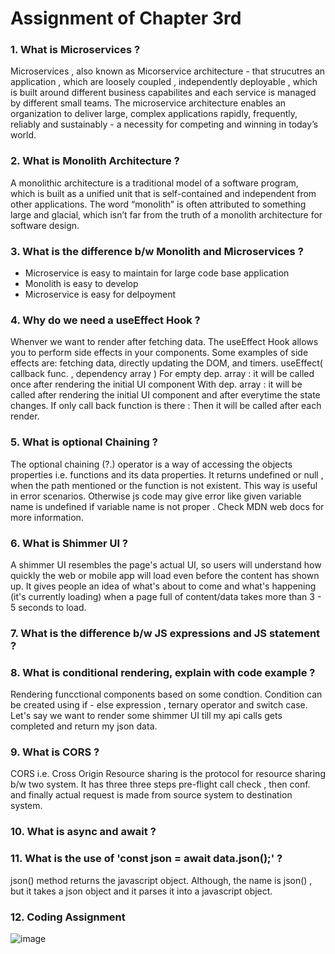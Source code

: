 # Assignment of Chapter 3rd

### 1. What is Microservices ?
<p> Microservices , also known as Micorservice architecture - that strucutres an application , which are loosely coupled , 
    independently deployable , which is built around different business capabilites and each service is managed by different small teams. The microservice architecture enables an organization to deliver large, complex applications rapidly, frequently, reliably and sustainably - a necessity for competing and winning in today’s world. </p>

### 2. What is Monolith Architecture ?
<p> A monolithic architecture is a traditional model of a software program, which is built as a unified unit that is self-contained and independent from other applications. The word “monolith” is often attributed to something large and glacial, which isn’t far from the truth of a monolith architecture for software design. </p>

### 3. What is the difference b/w Monolith and Microservices ?
<ul>
    <li> Microservice is easy to maintain for large code base application </li>
    <li> Monolith is easy to develop</li>
    <li> Microservice is easy for delpoyment </li>
</ul>

### 4. Why do we need a useEffect Hook ?
<p> Whenver we want to render after fetching data. The useEffect Hook allows you to perform side effects in your components. Some examples of side effects are: fetching data, directly updating the DOM, and timers.
useEffect( callback func. , dependency array )
For empty dep. array : it will be called once after rendering the initial UI component
With dep. array      : it will be called after rendering the initial UI component and after everytime the state changes.
If only call back function is there : Then it will be called after each render.
</p>

### 5. What is optional Chaining ?
<p> The optional chaining (?.) operator is a way of accessing the objects properties i.e. functions and its data properties.
    It returns undefined or null , when the path mentioned or the function is not existent. This way is useful in error scenarios. Otherwise js code may give error like given variable name is undefined if variable name is not proper . Check MDN web docs for more information. 
</p>

### 6. What is Shimmer UI ?
<p> A shimmer UI resembles the page's actual UI, so users will understand how quickly the web or mobile app will load even before the content has shown up. It gives people an idea of what's about to come and what's happening (it's currently loading) when a page full of content/data takes more than 3 - 5 seconds to load.
</p>

### 7. What is the difference b/w JS expressions and JS statement ?
### 8. What is conditional rendering, explain with code example ?
<p> Rendering  funcctional components based on some condtion. Condition can be created using if - else expression , ternary operator and switch case. Let's say we want to render some shimmer UI till my api calls gets completed and return my json data.
</p>

### 9. What is CORS ?
<p> CORS i.e. Cross Origin Resource sharing is the protocol for resource sharing b/w two system. It has three three steps 
    pre-flight call check , then conf. and finally actual request is made from source system to destination system.
</p>

### 10. What is async and await ?

### 11. What is the use of 'const json = await data.json();' ?
<p> json() method returns the javascript object. Although, the name is json() , but it takes a json object and it parses it into a javascript object.
</p>
 
### 12. Coding Assignment 
![image](https://user-images.githubusercontent.com/43653875/227725310-c87f5275-b926-4ed6-bcd9-d3012d10a9de.png)

